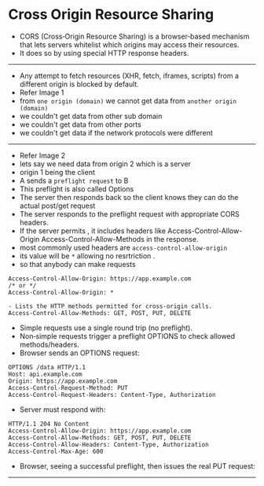 # Cross Origin Resource Sharing
- CORS (Cross‑Origin Resource Sharing) is a browser‑based mechanism that lets servers whitelist which origins may access their resources. 
- It does so by using special HTTP response headers.
---
- Any attempt to fetch resources (XHR, fetch, iframes, scripts) from a different origin is blocked by default.
- Refer Image 1
- from ```one origin (domain)``` we cannot get data from ```another origin (domain)```
- we couldn't get data from other sub domain
- we couldn't get data from other ports
- we couldn't get data if the network protocols were different
---
- Refer Image 2
- lets say we need data from origin 2 which is a server
- origin 1 being the client
- A sends a ```preflight request``` to B
- This preflight is also called Options
- The server then responds back so the client knows they can do the actual post/get request
- The server responds to the preflight request with appropriate CORS headers.
- If the server permits , it includes headers like Access-Control-Allow-Origin Access-Control-Allow-Methods in the response.
- most commonly used headers are ```access-control-allow-origin```
- its value will be ```*``` allowing no resrtriction .
- so that anybody can make requests
```
Access-Control-Allow-Origin: https://app.example.com
/* or */
Access-Control-Allow-Origin: *
```

```
- Lists the HTTP methods permitted for cross‑origin calls.
Access-Control-Allow-Methods: GET, POST, PUT, DELETE
```
- Simple requests use a single round trip (no preflight).
- Non‑simple requests trigger a preflight OPTIONS to check allowed methods/headers.
- Browser sends an OPTIONS request:
```
OPTIONS /data HTTP/1.1
Host: api.example.com
Origin: https://app.example.com
Access-Control-Request-Method: PUT
Access-Control-Request-Headers: Content-Type, Authorization

```
- Server must respond with:
```
HTTP/1.1 204 No Content
Access-Control-Allow-Origin: https://app.example.com
Access-Control-Allow-Methods: GET, POST, PUT, DELETE
Access-Control-Allow-Headers: Content-Type, Authorization
Access-Control-Max-Age: 600

```
- Browser, seeing a successful preflight, then issues the real PUT request:
---


